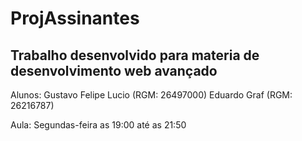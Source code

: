 # ProjAssinantes

## Trabalho desenvolvido para materia de desenvolvimento web avançado

Alunos: 
Gustavo Felipe Lucio (RGM: 26497000)
Eduardo Graf (RGM: 26216787)

Aula: Segundas-feira as 19:00 até as 21:50
